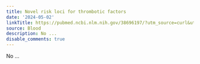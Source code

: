 ```yaml
---
title: Novel risk loci for thrombotic factors
date: '2024-05-02'
linkTitle: https://pubmed.ncbi.nlm.nih.gov/38696197/?utm_source=curl&utm_medium=rss&utm_campaign=journals&utm_content=7603509&fc=None&ff=20240502181202&v=2.18.0.post9+e462414
source: Blood
description: No ...
disable_comments: true
---
```

No ...